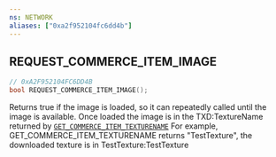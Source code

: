 ```yaml
---
ns: NETWORK
aliases: ["0xa2f952104fc6dd4b"]
---
```

## REQUEST_COMMERCE_ITEM_IMAGE

```c
// 0xA2F952104FC6DD4B
bool REQUEST_COMMERCE_ITEM_IMAGE();
```

Returns true if the image is loaded, so it can repeatedly called until the image is available. Once loaded the image is in the TXD:TextureName returned by [`GET_COMMERCE_ITEM_TEXTURENAME`](#_0x722F5D28B61C5EA8) For example, GET_COMMERCE_ITEM_TEXTURENAME returns "TestTexture", the downloaded texture is in TestTexture:TestTexture

